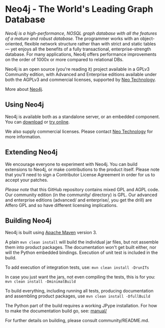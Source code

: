 Neo4j - The World's Leading Graph Database
==========================================

*Neo4j is a high-performance, NOSQL graph database with all the features of a mature and robust database.* The programmer works with an object-oriented, flexible network structure rather than with strict and static tables — yet enjoys all the benefits of a fully transactional, enterprise-strength database. For many applications, Neo4j offers performance improvements on the order of 1000x or more compared to relational DBs.

Neo4j is an open source (you're reading it) project available in a GPLv3 Community edition, with Advanced and Enterprise editions available under both the AGPLv3 and commercial licenses, supported by [Neo Technology](http://neotechnology.com/).

More about [Neo4j](http://neo4j.org/).

Using Neo4j
-----------

Neo4j is available both as a standalone server, or an embedded component.  You can [download](http://neo4j.org/download/) or [try online](http://console.neo4j.org/).

We also supply commercial licenses. Please contact [Neo Technology](sales@neotechnology.com) for more information.

Extending Neo4j
---------------

We encourage everyone to experiment with Neo4j. You can build extensions to Neo4j, or make contributions to the product itself.  Please note that you'll need to sign a Contributor License Agreement in order for us to accept your patches.

*Please note* that this GitHub repository contains mixed GPL and AGPL code.  Our community edition (in the community/ directory) is GPL. Our advanced and enterprise editions (advanced/ and enterprise/, you get the drill) are Affero GPL and so have different licensing implications.

Building Neo4j
--------------

Neo4j is built using [Apache Maven](http://maven.apache.org/) version 3.

A plain `mvn clean install` will build the individual jar files, but not assemble them into product packages.
The documentation won't get built either, nor will the Python embedded bindings.
Execution of unit test is included in the build.

To add execution of integration tests, use: `mvn clean install -DrunITs`

In case you just want the jars, not even compiling the tests, this is for you: `mvn clean install -DminimalBuild`

To build everything, including running all tests, producing documentation and assembling product packages, use `mvn clean install -DfullBuild`

The Python part of the build requires a working JPype installation.
For how to make the documentation build go, see: [manual/](https://github.com/neo4j/neo4j/tree/master/manual)

For further details on building, please consult community/README.md.

